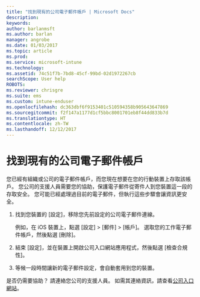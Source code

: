 ```yaml
---
title: "找到現有的公司電子郵件帳戶 | Microsoft Docs"
description: 
keywords: 
author: barlanmsft
ms.author: barlan
manager: angrobe
ms.date: 01/03/2017
ms.topic: article
ms.prod: 
ms.service: microsoft-intune
ms.technology: 
ms.assetid: 74c51f7b-7bd8-45cf-99bd-02d1972267cb
searchScope: User help
ROBOTS: 
ms.reviewer: chrisgre
ms.suite: ems
ms.custom: intune-enduser
ms.openlocfilehash: dc363dbf6f9153401c510594358b905643647869
ms.sourcegitcommit: f2f147a1177d1cf5bbc8001701eb8f44dd833b7d
ms.translationtype: HT
ms.contentlocale: zh-TW
ms.lasthandoff: 12/12/2017
---
```

# <a name="an-existing-company-email-account-was-found"></a>找到現有的公司電子郵件帳戶

您已經有組織或公司的電子郵件帳戶，而您現在想要在您的行動裝置上存取該帳戶。 您公司的支援人員需要您的協助，保護電子郵件從寄件人到您裝置這一段的存取安全。 您可能已經處理過目前的電子郵件，但執行這些步驟會讓資訊更安全。

1.  找到您裝置的 [設定]，移除您先前設定的公司電子郵件連線。

    例如，在 iOS 裝置上，點選 [設定] > [郵件] > [帳戶]。 選取您的工作電子郵件帳戶，然後點選 [刪除]。

2.  結束 [設定]，並在裝置上開啟公司入口網站應用程式，然後點選 [檢查合規性]。

3.  等候一段時間讓新的電子郵件設定，會自動套用到您的裝置。

是否仍需要協助？ 請連絡您公司的支援人員。 如需其連絡資訊，請查看[公司入口網站](https://portal.manage.microsoft.com#HelpDeskDialog)。
